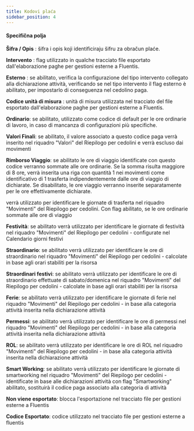 ```yaml
---
title: Kodovi plaća
sidebar_position: 4
---
```


#### Specifična polja  

**Šifra / Opis** : šifra i opis koji identificiraju šifru za obračun plaće.  

**Intervento** : flag utilizzato in qualche tracciato file esportato dall'elaborazione paghe per gestioni esterne a Fluentis.

**Esterno** : se abilitato, verifica la configurazione del tipo intervento collegato alla dichiarazione attività, verificando se nel tipo intervento il flag esterno è abilitato, per impostarlo di conseguenza nel cedolino paga.

**Codice unità di misura** : unità di misura utilizzata nel tracciato del file esportato dall'elaborazione paghe per gestioni esterne a Fluentis.

**Ordinario**: se abilitato, utilizzato come codice di default per le ore ordinarie di lavoro, in caso di mancanza di configurazioni più specifiche.  

**Valori Finali**: se abilitato, il valore associato a questo codice paga verrà inserito nel riquadro "Valori" del Riepilogo per cedolini e verrà escluso dai movimenti

**Rimborso Viaggio**: se abilitato le ore di viaggio identificate con questo codice verranno sommate alle ore ordinarie. Se la somma risulta maggiore di 8 ore, verrà inserita una riga con quantità 1 nei movimenti come identificativo di 1 trasferta indipendentemente dalle ore di viaggio di dichiarate. Se disabilitato, le ore viaggio verranno inserite separatamente per le ore effettivamente dichiarate.

verrà utilizzato per identificare le giornate di trasferta nel riquadro "Movimenti" del Riepilogo per cedolini. Con flag abilitato, se le ore ordinarie sommate alle ore di viaggio

**Festività**: se abilitato verrà utilizzato per identificare le giornate di festività nel riquadro "Movimenti" del Riepilogo per cedolini - configurate nel Calendario giorni festivi

**Straordinario**: se abilitato verrà utilizzato per identificare le ore di straordinario nel riquadro "Movimenti" del Riepilogo per cedolini - calcolate in base agli orari stabiliti per la risorsa 

**Straordinari festivi**: se abilitato verrà utilizzato per identificare le ore di straordinario effettuate di sabato/domenica nel riquadro "Movimenti" del Riepilogo per cedolini - calcolate in base agli orari stabiliti per la risorsa 

**Ferie**: se abilitato verrà utilizzato per identificare le giornate di ferie nel riquadro "Movimenti" del Riepilogo per cedolini - in base alla categoria attività inserita nella dichiarazione attività 

**Permessi**: se abilitato verrà utilizzato per identificare le ore di permessi nel riquadro "Movimenti" del Riepilogo per cedolini - in base alla categoria attività inserita nella dichiarazione attività 

**ROL**: se abilitato verrà utilizzato per identificare le ore di ROL nel riquadro "Movimenti" del Riepilogo per cedolini - in base alla categoria attività inserita nella dichiarazione attività 

**Smart Working**: se abilitato verrà utilizzato per identificare le giornate di smartworking nel riquadro "Movimenti" del Riepilogo per cedolini - identificate in base alle dichiarazioni attività con flag "Smartworking" abilitato, sostituirà il codice paga associato alla categoria di attività

**Non viene esportato**: blocca l'esportazione nel tracciato file per gestioni esterne a Fluentis

**Codice Esportato**: codice utilizzato nel tracciato file per gestioni esterne a fluentis 